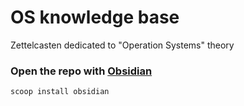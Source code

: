 # OS knowledge base
Zettelcasten dedicated to "Operation Systems" theory

### Open the repo with [Obsidian](https://obsidian.md)
`scoop install obsidian`
